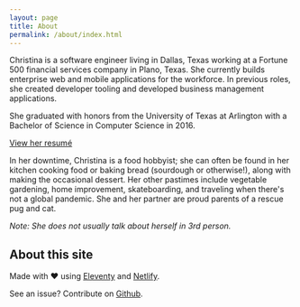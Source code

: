 ```yaml
---
layout: page
title: About
permalink: /about/index.html
---
```

Christina is a software engineer living in Dallas, Texas working at a Fortune 500 financial services company in Plano, Texas. She currently builds enterprise web and mobile applications for the workforce. In previous roles, she created developer tooling and developed business management applications. 

She graduated with honors from the University of Texas at Arlington with a Bachelor of Science in Computer Science in 2016.

[View her resumé](/static/christina_dan_resume.pdf)

In her downtime, Christina is a food hobbyist; she can often be found in her kitchen cooking food or baking bread (sourdough or otherwise!), along with making the occasional dessert. Her other pastimes include vegetable gardening, home improvement, skateboarding, and traveling when there's not a global pandemic. She and her partner are proud parents of a rescue pug and cat.

*Note: She does not usually talk about herself in 3rd person.*

## About this site

Made with ❤️ using [Eleventy](https://11ty.dev) and [Netlify](https://netlify.com). 

See an issue? Contribute on [Github](https://github.com/christinadan/christinadan-11ty).



